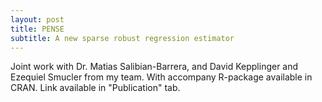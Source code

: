 ```yaml
---
layout: post
title: PENSE 
subtitle: A new sparse robust regression estimator
---
```


Joint work with Dr. Matias Salibian-Barrera, and David Kepplinger and Ezequiel Smucler from my team. With accompany R-package available in CRAN. Link available in "Publication" tab.